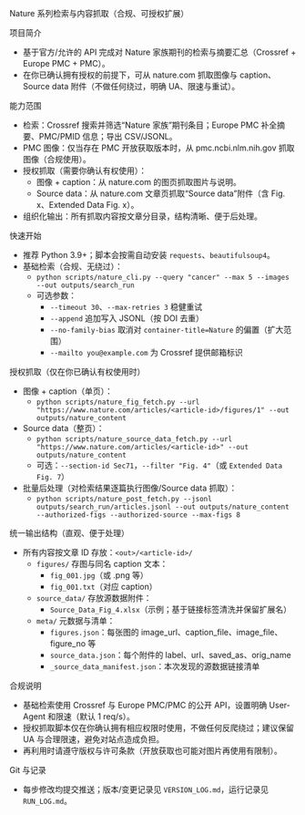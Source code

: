 Nature 系列检索与内容抓取（合规、可授权扩展）

项目简介
- 基于官方/允许的 API 完成对 Nature 家族期刊的检索与摘要汇总（Crossref + Europe PMC + PMC）。
- 在你已确认拥有授权的前提下，可从 nature.com 抓取图像与 caption、Source data 附件（不做任何绕过，明确 UA、限速与重试）。

能力范围
- 检索：Crossref 搜索并筛选“Nature 家族”期刊条目；Europe PMC 补全摘要、PMC/PMID 信息；导出 CSV/JSONL。
- PMC 图像：仅当存在 PMC 开放获取版本时，从 pmc.ncbi.nlm.nih.gov 抓取图像（合规使用）。
- 授权抓取（需要你确认有权使用）：
  - 图像 + caption：从 nature.com 的图页抓取图片与说明。
  - Source data：从 nature.com 文章页抓取“Source data”附件（含 Fig. x、Extended Data Fig. x）。
- 组织化输出：所有抓取内容按文章分目录，结构清晰、便于后处理。

快速开始
- 推荐 Python 3.9+；脚本会按需自动安装 `requests`、`beautifulsoup4`。
- 基础检索（合规、无绕过）：
  - `python scripts/nature_cli.py --query "cancer" --max 5 --images --out outputs/search_run`
  - 可选参数：
    - `--timeout 30`、`--max-retries 3` 稳健重试
    - `--append` 追加写入 JSONL（按 DOI 去重）
    - `--no-family-bias` 取消对 `container-title=Nature` 的偏置（扩大范围）
    - `--mailto you@example.com` 为 Crossref 提供邮箱标识

授权抓取（仅在你已确认有权使用时）
- 图像 + caption（单页）：
  - `python scripts/nature_fig_fetch.py --url "https://www.nature.com/articles/<article-id>/figures/1" --out outputs/nature_content`
- Source data（整页）：
  - `python scripts/nature_source_data_fetch.py --url "https://www.nature.com/articles/<article-id>" --out outputs/nature_content`
  - 可选：`--section-id Sec71`，`--filter "Fig. 4"`（或 `Extended Data Fig. 7`）
- 批量后处理（对检索结果逐篇执行图像/Source data 抓取）：
  - `python scripts/nature_post_fetch.py --jsonl outputs/search_run/articles.jsonl --out outputs/nature_content --authorized-figs --authorized-source --max-figs 8`

统一输出结构（直观、便于处理）
- 所有内容按文章 ID 存放：`<out>/<article-id>/`
  - `figures/` 存图与同名 caption 文本：
    - `fig_001.jpg`（或 .png 等）
    - `fig_001.txt`（对应 caption）
  - `source_data/` 存放源数据附件：
    - `Source_Data_Fig_4.xlsx`（示例；基于链接标签清洗并保留扩展名）
  - `meta/` 元数据与清单：
    - `figures.json`：每张图的 image_url、caption_file、image_file、figure_no 等
    - `source_data.json`：每个附件的 label、url、saved_as、orig_name
    - `_source_data_manifest.json`：本次发现的源数据链接清单

合规说明
- 基础检索使用 Crossref 与 Europe PMC/PMC 的公开 API，设置明确 User-Agent 和限速（默认 1 req/s）。
- 授权抓取脚本仅在你确认拥有相应权限时使用，不做任何反爬绕过；建议保留 UA 与合理限速，避免对站点造成负担。
- 再利用时请遵守版权与许可条款（开放获取也可能对图片再使用有限制）。

Git 与记录
- 每步修改均提交推送；版本/变更记录见 `VERSION_LOG.md`，运行记录见 `RUN_LOG.md`。
